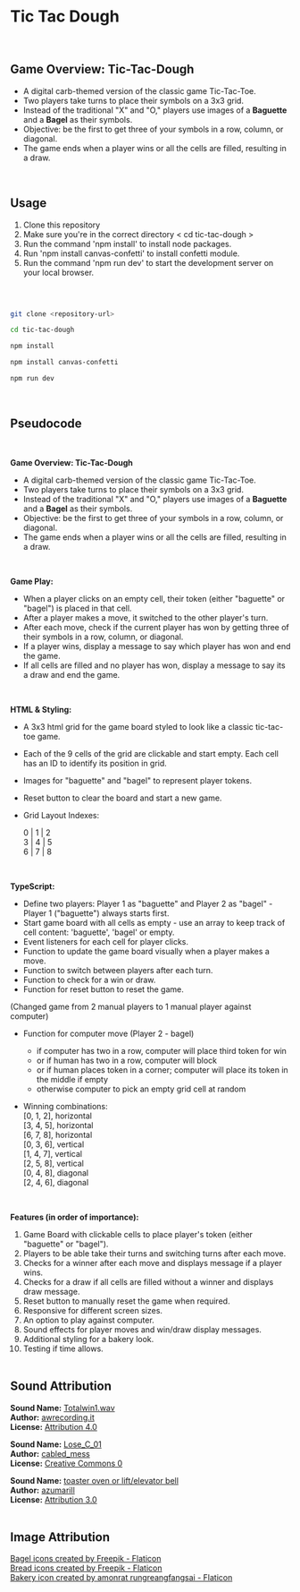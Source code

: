 # Tic Tac Dough

<br>

## Game Overview: Tic-Tac-Dough

-   A digital carb-themed version of the classic game Tic-Tac-Toe.
-   Two players take turns to place their symbols on a 3x3 grid.
-   Instead of the traditional "X" and "O," players use images of a **Baguette** and a **Bagel** as their symbols.
-   Objective: be the first to get three of your symbols in a row, column, or diagonal.
-   The game ends when a player wins or all the cells are filled, resulting in a draw.

<br>

## Usage

1. Clone this repository
2. Make sure you're in the correct directory < cd tic-tac-dough >
3. Run the command 'npm install' to install node packages.
4. Run 'npm install canvas-confetti' to install confetti module.
5. Run the command 'npm run dev' to start the development server on your local browser.

<br>

```bash

git clone <repository-url>

cd tic-tac-dough

npm install

npm install canvas-confetti

npm run dev

```

<br>

## Pseudocode

<br>

**Game Overview: Tic-Tac-Dough**

-   A digital carb-themed version of the classic game Tic-Tac-Toe.
-   Two players take turns to place their symbols on a 3x3 grid.
-   Instead of the traditional "X" and "O," players use images of a **Baguette** and a **Bagel** as their symbols.
-   Objective: be the first to get three of your symbols in a row, column, or diagonal.
-   The game ends when a player wins or all the cells are filled, resulting in a draw.

<br>

**Game Play:**

-   When a player clicks on an empty cell, their token (either "baguette" or "bagel") is placed in that cell.
-   After a player makes a move, it switched to the other player's turn.
-   After each move, check if the current player has won by getting three of their symbols in a row, column, or diagonal.
-   If a player wins, display a message to say which player has won and end the game.
-   If all cells are filled and no player has won, display a message to say its a draw and end the game.

<br>

**HTML & Styling:**

-   A 3x3 html grid for the game board styled to look like a classic tic-tac-toe game.
-   Each of the 9 cells of the grid are clickable and start empty. Each cell has an ID to identify its position in grid.
-   Images for "baguette" and "bagel" to represent player tokens.
-   Reset button to clear the board and start a new game.

-   Grid Layout Indexes:

    0 | 1 | 2<br>
    3 | 4 | 5 <br>
    6 | 7 | 8 <br>

<br>

**TypeScript:**

-   Define two players: Player 1 as "baguette" and Player 2 as "bagel" - Player 1 ("baguette") always starts first.
-   Start game board with all cells as empty - use an array to keep track of cell content: 'baguette', 'bagel' or empty.
-   Event listeners for each cell for player clicks.
-   Function to update the game board visually when a player makes a move.
-   Function to switch between players after each turn.
-   Function to check for a win or draw.
-   Function for reset button to reset the game.

(Changed game from 2 manual players to 1 manual player against computer)

-   Function for computer move (Player 2 - bagel)

    -   if computer has two in a row, computer will place third token for win
    -   or if human has two in a row, computer will block
    -   or if human places token in a corner; computer will place its token in the middle if empty
    -   otherwise computer to pick an empty grid cell at random

-   Winning combinations: <br>
    [0, 1, 2], horizontal <br>
    [3, 4, 5], horizontal <br>
    [6, 7, 8], horizontal <br>
    [0, 3, 6], vertical <br>
    [1, 4, 7], vertical <br>
    [2, 5, 8], vertical <br>
    [0, 4, 8], diagonal <br>
    [2, 4, 6], diagonal

<br>

**Features (in order of importance):**

1. Game Board with clickable cells to place player's token (either "baguette" or "bagel").
2. Players to be able take their turns and switching turns after each move.
3. Checks for a winner after each move and displays message if a player wins.
4. Checks for a draw if all cells are filled without a winner and displays draw message.
5. Reset button to manually reset the game when required.
6. Responsive for different screen sizes.
7. An option to play against computer.
8. Sound effects for player moves and win/draw display messages.
9. Additional styling for a bakery look.
10. Testing if time allows.
    <br>
    <br>

## Sound Attribution

**Sound Name:** [Totalwin1.wav](https://freesound.org/people/awrecording.it/sounds/547657/)<br>
**Author:** [awrecording.it](https://freesound.org/people/awrecording.it/)<br>
**License:** [Attribution 4.0](https://creativecommons.org/licenses/by/4.0/)

**Sound Name:** [Lose_C_01](https://freesound.org/people/cabled_mess/sounds/350986/)<br>
**Author:** [cabled_mess](https://freesound.org/people/cabled_mess/)<br>
**License:** [Creative Commons 0](http://creativecommons.org/publicdomain/zero/1.0/)

**Sound Name:** [toaster oven or lift/elevator bell](https://freesound.org/people/azumarill/sounds/564623/)<br>
**Author:** [azumarill](https://freesound.org/people/azumarill/)<br>
**License:** [Attribution 3.0](http://creativecommons.org/licenses/by/3.0/)
<br>
<br>

## Image Attribution

<a href="https://www.flaticon.com/free-icons/bagel" title="bagel icons">Bagel icons created by Freepik - Flaticon</a><br>
<a href="https://www.flaticon.com/free-icons/bread" title="bread icons">Bread icons created by Freepik - Flaticon</a><br>
<a href="https://www.flaticon.com/free-icons/bakery" title="bakery icon">Bakery icon created by amonrat rungreangfangsai - Flaticon</a>
